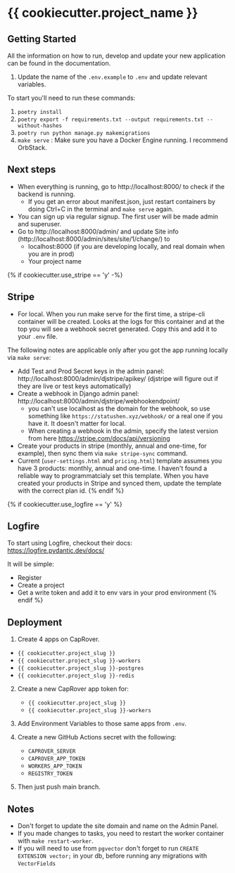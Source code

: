 
# {{ cookiecutter.project_name }}

## Getting Started

All the information on how to run, develop and update your new application can be found in the documentation.

1. Update the name of the `.env.example` to `.env` and update relevant variables.

To start you'll need to run these commands:
1. `poetry install`
2. `poetry export -f requirements.txt --output requirements.txt --without-hashes`
3. `poetry run python manage.py makemigrations`
4. `make serve` : Make sure you have a Docker Engine running. I recommend OrbStack.

## Next steps
- When everything is running, go to http://localhost:8000/ to check if the backend is running.
  - If you get an error about manifest.json, just restart containers by doing Ctrl+C in the terminal and `make serve` again.
- You can sign up via regular signup. The first user will be made admin and superuser.
- Go to http://localhost:8000/admin/ and update Site info (http://localhost:8000/admin/sites/site/1/change/) to
  - localhost:8000 (if you are developing locally, and real domain when you are in prod)
  - Your project name


{% if cookiecutter.use_stripe == 'y' -%}
## Stripe
- For local. When you run make serve for the first time, a stripe-cli container will be created.
Looks at the logs for this container and at the top you will see a webhook secret generated.
Copy this and add it to your `.env` file.

The following notes are applicable only after you got the app running locally via `make serve`:
- Add Test and Prod Secret keys in the admin panel: http://localhost:8000/admin/djstripe/apikey/
(djstripe will figure out if they are live or test keys automatically)
- Create a webhook in Django admin panel: http://localhost:8000/admin/djstripe/webhookendpoint/
  - you can't use localhost as the domain for the webhook, so use something like `https://statushen.xyz/webhook/` or a real one if you have it. It doesn't matter for local.
  - When creating a webhook in the admin, specify the latest version from here https://stripe.com/docs/api/versioning
- Create your products in stripe (monthly, annual and one-time, for example), then sync them via `make stripe-sync` command.
- Current (`user-settings.html` and `pricing.html`) template assumes you have 3 products: monthly, annual and one-time.
  I haven't found a reliable way to programmatcialy set this template. When you have created your products in Stripe and synced them, update the template with the correct plan id.
{% endif %}

{% if cookiecutter.use_logfire == 'y' %}
## Logfire
To start using Logfire, checkout their docs: https://logfire.pydantic.dev/docs/

It will be simple:
- Register
- Create a project
- Get a write token and add it to env vars in your prod environment
{% endif %}

## Deployment

1. Create 4 apps on CapRover.
  - `{{ cookiecutter.project_slug }}`
  - `{{ cookiecutter.project_slug }}-workers`
  - `{{ cookiecutter.project_slug }}-postgres`
  - `{{ cookiecutter.project_slug }}-redis`

2. Create a new CapRover app token for:
   - `{{ cookiecutter.project_slug }}`
   - `{{ cookiecutter.project_slug }}-workers`

3. Add Environment Variables to those same apps from `.env`.

4. Create a new GitHub Actions secret with the following:
   - `CAPROVER_SERVER`
   - `CAPROVER_APP_TOKEN`
   - `WORKERS_APP_TOKEN`
   - `REGISTRY_TOKEN`

5. Then just push main branch.

## Notes
- Don't forget to update the site domain and name on the Admin Panel.
- If you made changes to tasks, you need to restart the worker container with `make restart-worker`.
- If you will need to use from `pgvector` don't forget to run `CREATE EXTENSION vector;` in your db, before running any migrations with `VectorFields`
